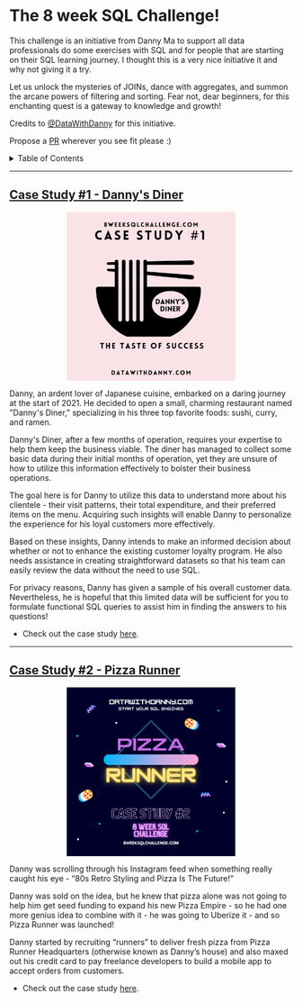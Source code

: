 # The 8 week SQL Challenge!

This challenge is an initiative from Danny Ma to support all data professionals do some exercises with SQL and for people that are starting on their SQL learning journey. I thought this is a very nice initiative it and why not giving it a try.

Let us unlock the mysteries of JOINs, dance with aggregates, and summon the arcane powers of filtering and sorting. Fear not, dear beginners, for this enchanting quest is a gateway to knowledge and growth!

Credits to [@DataWithDanny](https://github.com/DataWithDanny) for this initiative.

Propose a [PR](https://https://github.com/KonstantinosTsoumas/8-Week-SQL-Challenge/pulls) wherever you see fit please :)

<!-- TABLE OF CONTENTS -->
<details>
  <summary>Table of Contents</summary>
  <ol>
    <li>
      <a href="#Case Study #1 - Danny's Diner">Case Study 1</a>
    </li>
    <li>
      <a href="#Case Study #2 - Pizza Runner">Case Study 2</a>
        <li><a href="#Case Study #3 - Foodie-Fi">Case Study 3</a></li>
        <li><a href="#Case Study #4 - Data Bank">Case Study 4</a></li>
    </li>
    <li><a href="#Case Study #5 - Data Mart">Case Study 5</a></li>
    <li><a href="#Case Study #6 - Clique Bait">Case Study 6</a></li>
    <li><a href="#Case Study #7 - Balanced Tree Clothing Co.">Case Study 7</a></li>
    <li><a href="#Case Study #8 - Fresh Segments">Case Study 8</a></li>
    <li><a href="#Contribution">Contribute</a></li>
    <li><a href="#Contact">Contact</a></li>
  </ol>
</details>

---
## [Case Study #1 - Danny's Diner](https://github.com/KonstantinosTsoumas/8-Week-SQL-Challenge/tree/main/Week%201%20-%20Danny's%20Diner)
<p align="center">
<img src="Week 1 - Danny's Diner/logo-week1.png" align="center" width="300" height="300" >

Danny, an ardent lover of Japanese cuisine, embarked on a daring journey at the start of 2021. He decided to open a small, charming restaurant named "Danny's Diner," specializing in his three top favorite foods: sushi, curry, and ramen.

Danny's Diner, after a few months of operation, requires your expertise to help them keep the business viable. The diner has managed to collect some basic data during their initial months of operation, yet they are unsure of how to utilize this information effectively to bolster their business operations.

The goal here is for Danny to utilize this data to understand more about his clientele - their visit patterns, their total expenditure, and their preferred items on the menu. Acquiring such insights will enable Danny to personalize the experience for his loyal customers more effectively.

Based on these insights, Danny intends to make an informed decision about whether or not to enhance the existing customer loyalty program. He also needs assistance in creating straightforward datasets so that his team can easily review the data without the need to use SQL.

For privacy reasons, Danny has given a sample of his overall customer data. Nevertheless, he is hopeful that this limited data will be sufficient for you to formulate functional SQL queries to assist him in finding the answers to his questions!

* Check out the case study [here](https://8weeksqlchallenge.com/case-study-1/). 

---
## [Case Study #2 - Pizza Runner](https://github.com/KonstantinosTsoumas/8-Week-SQL-Challenge/tree/main/Week%202%20-%20Pizza%20Runner)

<p align="center">
<img src="Week 2 - Pizza Runner/logo-week2.png" align="center" width="300" height="300" >

Danny was scrolling through his Instagram feed when something really caught his eye - “80s Retro Styling and Pizza Is The Future!”

Danny was sold on the idea, but he knew that pizza alone was not going to help him get seed funding to expand his new Pizza Empire - so he had one more genius idea to combine with it - he was going to Uberize it - and so Pizza Runner was launched!

Danny started by recruiting “runners” to deliver fresh pizza from Pizza Runner Headquarters (otherwise known as Danny’s house) and also maxed out his credit card to pay freelance developers to build a mobile app to accept orders from customers.

* Check out the case study [here](https://8weeksqlchallenge.com/case-study-2/).
